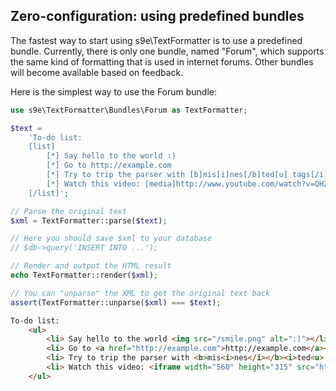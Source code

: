 ## Zero-configuration: using predefined bundles

The fastest way to start using s9e\TextFormatter is to use a predefined bundle. Currently, there is only one bundle, named "Forum", which supports the same kind of formatting that is used in internet forums. Other bundles will become available based on feedback.

Here is the simplest way to use the Forum bundle:

```php
use s9e\TextFormatter\Bundles\Forum as TextFormatter;

$text =
	'To-do list:
	[list]
		[*] Say hello to the world :)
		[*] Go to http://example.com
		[*] Try to trip the parser with [b]mis[i]nes[/b]ted[u] tags[/i][/u]
		[*] Watch this video: [media]http://www.youtube.com/watch?v=QH2-TGUlwu4[/media]
	[/list]';

// Parse the original text
$xml = TextFormatter::parse($text);

// Here you should save $xml to your database
// $db->query('INSERT INTO ...');

// Render and output the HTML result
echo TextFormatter::render($xml);

// You can "unparse" the XML to get the original text back
assert(TextFormatter::unparse($xml) === $text);
```
```html
To-do list:
	<ul>
		<li> Say hello to the world <img src="/smile.png" alt=":)"></li>
		<li> Go to <a href="http://example.com">http://example.com</a></li>
		<li> Try to trip the parser with <b>mis<i>nes</i></b><i>ted<u> tags</u></i></li>
		<li> Watch this video: <iframe width="560" height="315" src="http://www.youtube.com/embed/QH2-TGUlwu4" allowfullscreen=""></iframe></li>
	</ul>
```
